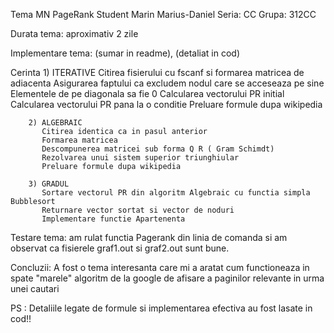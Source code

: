 Tema MN PageRank
Student Marin Marius-Daniel
Seria: CC
Grupa: 312CC

Durata tema: aproximativ 2 zile

Implementare tema: (sumar in readme), (detaliat in cod)

Cerinta 1) ITERATIVE
           Citirea fisierului cu fscanf si formarea matricea de adiacenta
           Asigurarea faptului ca excludem nodul care se acceseaza pe sine
           Elementele de pe diagonala sa fie 0 
           Calcularea vectorului PR initial 
           Calcularea vectorului PR pana la o conditie
           Preluare formule dupa wikipedia
 
        2) ALGEBRAIC
           Citirea identica ca in pasul anterior
           Formarea matricea
           Descompunerea matricei sub forma Q R ( Gram Schimdt) 
           Rezolvarea unui sistem superior triunghiular
           Preluare formule dupa wikipedia

        3) GRADUL
           Sortare vectorul PR din algoritm Algebraic cu functia simpla Bubblesort
           Returnare vector sortat si vector de noduri
           Implementare functie Apartenenta

Testare tema: am rulat functia Pagerank din linia de comanda si am observat ca fisierele
graf1.out si graf2.out sunt bune.
  
Concluzii: A fost o tema interesanta care mi a aratat cum functioneaza in spate "marele"
algoritm de la google de afisare a paginilor relevante in urma unei cautari

PS : Detaliile legate de formule si implementarea efectiva au fost lasate in cod!!
